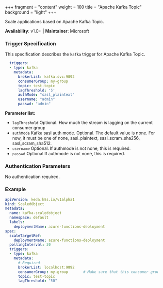 +++
fragment = "content"
weight = 100
title = "Apache Kafka Topic"
background = "light"
+++

Scale applications based on Apache Kafka Topic.

**Availability:** v1.0+ | **Maintainer:** Microsoft

<!--more-->

### Trigger Specification

This specification describes the `kafka` trigger for Apache Kafka Topic.

```yaml
  triggers:
  - type: kafka
    metadata:
      brokerList: kafka.svc:9092
      consumerGroup: my-group
      topic: test-topic
      lagThreshold: '5'
      authMode: "sasl_plaintext"
      username: "admin"
      passwd: "admin"
```

**Parameter list:**

- `lagThreshold` Optional. How much the stream is lagging on the current consumer group
- `authMode` Kafka sasl auth mode. Optional. The default value is none. For now, it must be one of none, sasl_plaintext, sasl_scram_sha256, sasl_scram_sha512.
- `username` Optional. If authmode is not none, this is required.
- `passwd` Optional.If authmode is not none, this is required.

### Authentication Parameters

No authentication required.

### Example

```yaml
apiVersion: keda.k8s.io/v1alpha1
kind: ScaledObject
metadata:
  name: kafka-scaledobject
  namespace: default
  labels:
    deploymentName: azure-functions-deployment
spec:
  scaleTargetRef:
    deploymentName: azure-functions-deployment
  pollingInterval: 30
  triggers:
  - type: kafka
    metadata:
      # Required
      brokerList: localhost:9092
      consumerGroup: my-group       # Make sure that this consumer group name is the same one as the one that is consuming topics
      topic: test-topic
      lagThreshold: "50"
```
